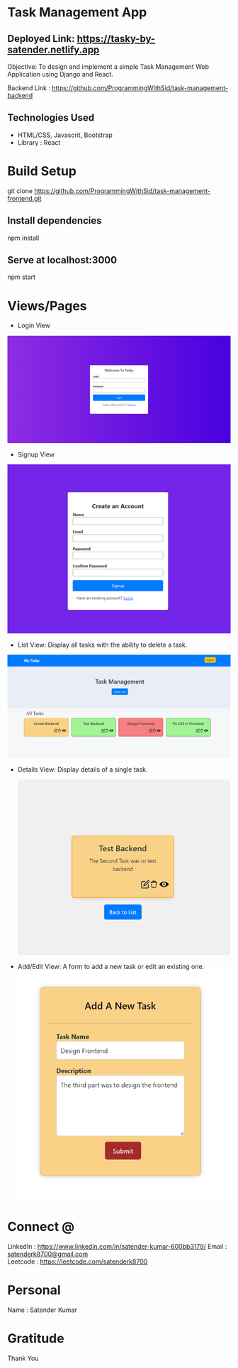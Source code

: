 
# Task Management App

## Deployed Link: https://tasky-by-satender.netlify.app


Objective: To design and implement a simple Task Management Web Application using Django and React.

Backend Link : https://github.com/ProgrammingWithSid/task-management-backend

## Technologies Used
* HTML/CSS, Javascrit, Bootstrap   
* Library : React


# Build Setup

git clone https://github.com/ProgrammingWithSid/task-management-frontend.git



## Install dependencies
npm install

## Serve at localhost:3000
npm start

# Views/Pages

* Login View
  
![login](./images/Screenshot%202023-10-02%20011017.png)

* Signup View
  
![login](./images/Screenshot%202023-10-02%20011028.png)
* List View: Display all tasks with the ability to delete a task.
  
![login](./images/Screenshot%202023-10-02%20011500.png)

* Details View: Display details of a single task.
  
     ![login](./images/Screenshot%202023-10-02%20013605.png)

* Add/Edit View: A form to add a new task or edit an existing one.
     ![login](./images/Screenshot%202023-10-02%20012225.png)

# Connect @
LinkedIn : https://www.linkedin.com/in/satender-kumar-600bb3179/
Email : satenderk8700@gmail.com   
Leetcode : https://leetcode.com/satenderk8700

# Personal
Name : Satender Kumar  

# Gratitude
Thank You

